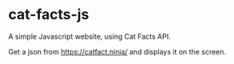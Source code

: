 # cat-facts-js
A simple Javascript website, using Cat Facts API.

Get a json from https://catfact.ninja/ and displays it on the screen.
